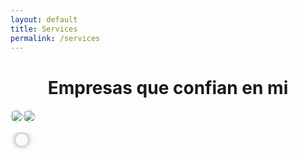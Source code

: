 ```yaml
---
layout: default
title: Services
permalink: /services
---
```


<!-- <table>
  <tr>
    <td style="border-style: hidden">
      <h1><img style="display: block; margin-left: auto; margin-right: auto; width: 100%; border-radius: 20px" src="https://jcentercreation.github.io/JekyllPersonalWeb/assets/img/techOffice5.svg"></h1>
    </td>
  </tr>
  </table> -->
  <h1 style="text-align: center">Empresas que confian en mi</h1>
  <table style="width: 100%; horizontal-align: left; margin: 0px 0px">
  <tr>
    <td style="border-style: hidden; width: 50%; text-align: left; vertical-align: top; padding: 0px">
      <img style="display: block; margin-left: auto; margin-right: auto; width: 100%; border-radius: 20px" src="../assets/img/galileo.PNG">
    </td>
    <td style="border-style: hidden; width: 50%; text-align: left; vertical-align: top; padding: 0px">
      <img style="display: block; margin-left: auto; margin-right: auto; width: 100%; border-radius: 20px" src="../assets/img/galileo.PNG">
    </td>
  </table>
  <table style="width: 100%; horizontal-align: center; margin-left: auto; margin-right: auto">
  <tr>
    <td style="border-style: hidden; width: 100%; vertical-align: center; horizontal-align: center">
      <header style="background-color: #F8FAFC; border-radius: 20px; padding: 10px; box-shadow: 0px 0px 10px grey">
        <script charset="utf-8" type="text/javascript" src="//js-eu1.hsforms.net/forms/shell.js"></script><script>hbspt.forms.create({region: "eu1",portalId: "24911257",formId: "07fe559d-ca81-41ad-b091-f3d32cd5bd93"});</script>
      </header>
    </td>
    </tr>
</table>
<!-- 
<table>
  <tr>
    <td style="border-style: hidden">
      <h1><img style="display: block; margin-left: auto; margin-right: auto; width: 100%; border-radius: 20px" src="https://jcentercreation.github.io/JekyllPersonalWeb/assets/img/horizontalBanner.svg"></h1>
    </td>
  </tr>
</table> -->


